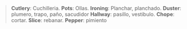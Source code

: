 >**Cutlery**: Cuchilleria.
>**Pots**: Ollas.
>**Ironing**: Planchar, planchado.
>**Duster**: plumero, trapo, paño, sacudidor
>**Hallway**: pasillo, vestibulo.
>**Chope**: cortar.
>**Slice**: rebanar.
>**Pepper**: pimiento